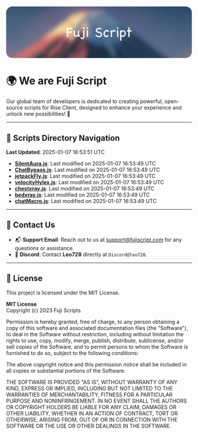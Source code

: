 ![Banner](.github/b.webp)

# 🌍 **We are Fuji Script**

Our global team of developers is dedicated to creating powerful, open-source scripts for Rise Client, designed to enhance your experience and unlock new possibilities! 🌟

---
<!-- SCRIPTS_NAVIGATION_START -->
## 📂 **Scripts Directory Navigation**

**Last Updated**: 2025-01-07 16:53:51 UTC

- **[SilentAura.js](scripts/SilentAura.js)**: Last modified on 2025-01-07 16:53:49 UTC
- **[ChatBypass.js](scripts/ChatBypass.js)**: Last modified on 2025-01-07 16:53:49 UTC
- **[jetpackFly.js](scripts/jetpackFly.js)**: Last modified on 2025-01-07 16:53:49 UTC
- **[velocityHylex.js](scripts/velocityHylex.js)**: Last modified on 2025-01-07 16:53:49 UTC
- **[chestxray.js](scripts/chestxray.js)**: Last modified on 2025-01-07 16:53:49 UTC
- **[bedxray.js](scripts/bedxray.js)**: Last modified on 2025-01-07 16:53:49 UTC
- **[chatMacro.js](scripts/chatMacro.js)**: Last modified on 2025-01-07 16:53:49 UTC

<!-- SCRIPTS_NAVIGATION_END -->

---

## 💬 **Contact Us**  
- 📬 **Support Email**: Reach out to us at [support@fujiscript.com](mailto:support@fujiscript.com) for any questions or assistance.  
- 💬 **Discord**: Contact **Leo728** directly at `Discord@leo728`.

---

## 📜 **License**

This project is licensed under the MIT License.  

**MIT License**  
Copyright (c) 2023 Fuji Scripts  

Permission is hereby granted, free of charge, to any person obtaining a copy of this software and associated documentation files (the "Software"), to deal in the Software without restriction, including without limitation the rights to use, copy, modify, merge, publish, distribute, sublicense, and/or sell copies of the Software, and to permit persons to whom the Software is furnished to do so, subject to the following conditions:  

The above copyright notice and this permission notice shall be included in all copies or substantial portions of the Software.  

THE SOFTWARE IS PROVIDED "AS IS", WITHOUT WARRANTY OF ANY KIND, EXPRESS OR IMPLIED, INCLUDING BUT NOT LIMITED TO THE WARRANTIES OF MERCHANTABILITY, FITNESS FOR A PARTICULAR PURPOSE AND NONINFRINGEMENT. IN NO EVENT SHALL THE AUTHORS OR COPYRIGHT HOLDERS BE LIABLE FOR ANY CLAIM, DAMAGES OR OTHER LIABILITY, WHETHER IN AN ACTION OF CONTRACT, TORT OR OTHERWISE, ARISING FROM, OUT OF OR IN CONNECTION WITH THE SOFTWARE OR THE USE OR OTHER DEALINGS IN THE SOFTWARE.  
